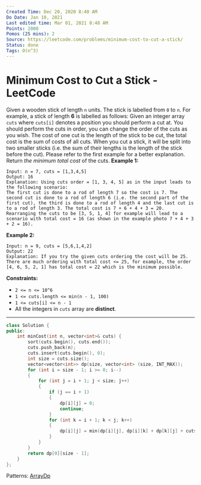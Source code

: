 ```yaml
---
Created Time: Dec 20, 2020 8:40 AM
Do Date: Jan 10, 2021
Last edited time: Mar 01, 2021 8:48 AM
Points: 2000
Pomos (25 mins): 2
Source: https://leetcode.com/problems/minimum-cost-to-cut-a-stick/
Status: done
Tags: O(n^3)
---
```


# Minimum Cost to Cut a Stick - LeetCode

Given a wooden stick of length `n` units. The stick is labelled from `0` to `n`. For example, a stick of length **6** is labelled as follows:
Given an integer array `cuts` where `cuts[i]` denotes a position you should perform a cut at.
You should perform the cuts in order, you can change the order of the cuts as you wish.
The cost of one cut is the length of the stick to be cut, the total cost is the sum of costs of all cuts. When you cut a stick, it will be split into two smaller sticks (i.e. the sum of their lengths is the length of the stick before the cut). Please refer to the first example for a better explanation.
Return *the minimum total cost* of the cuts.
**Example 1:**
```
Input: n = 7, cuts = [1,3,4,5]
Output: 16
Explanation: Using cuts order = [1, 3, 4, 5] as in the input leads to the following scenario:
The first cut is done to a rod of length 7 so the cost is 7. The second cut is done to a rod of length 6 (i.e. the second part of the first cut), the third is done to a rod of length 4 and the last cut is to a rod of length 3. The total cost is 7 + 6 + 4 + 3 = 20.
Rearranging the cuts to be [3, 5, 1, 4] for example will lead to a scenario with total cost = 16 (as shown in the example photo 7 + 4 + 3 + 2 = 16).
```
**Example 2:**
```
Input: n = 9, cuts = [5,6,1,4,2]
Output: 22
Explanation: If you try the given cuts ordering the cost will be 25.
There are much ordering with total cost <= 25, for example, the order [4, 6, 5, 2, 1] has total cost = 22 which is the minimum possible.
```
**Constraints:**
- `2 <= n <= 10^6`
- `1 <= cuts.length <= min(n - 1, 100)`
- `1 <= cuts[i] <= n - 1`
- All the integers in `cuts` array are **distinct**.
---
```cpp
class Solution {
public:
    int minCost(int n, vector<int>& cuts) {
        sort(cuts.begin(), cuts.end());
        cuts.push_back(n);
        cuts.insert(cuts.begin(), 0);
        int size = cuts.size(); 
        vector<vector<int>> dp(size, vector<int> (size, INT_MAX));
        for (int i = size - 1; i >= 0; i--)
        {
            for (int j = i + 1; j < size; j++)
            {
                if (j == i + 1)
                {
                    dp[i][j] = 0; 
                    continue; 
                }
                for (int k = i + 1; k < j; k++)
                {
                    dp[i][j] = min(dp[i][j], dp[i][k] + dp[k][j] + cuts[j] - cuts[i]); 
                }
            }
        }
        return dp[0][size - 1]; 
    }
};
```
Patterns: [Array](Array.md)[Dp](Dp.md)
